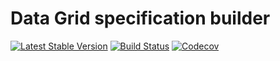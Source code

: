 # Data Grid specification builder
[![Latest Stable Version](https://poser.pugx.org/spiral/data-grid/version)](https://packagist.org/packages/spiral/data-grid)
[![Build Status](https://travis-ci.org/spiral/data-grid.svg?branch=master)](https://travis-ci.org/spiral/data-grid)
[![Codecov](https://codecov.io/gh/spiral/data-grid/branch/master/graph/badge.svg)](https://codecov.io/gh/spiral/data-grid/)

